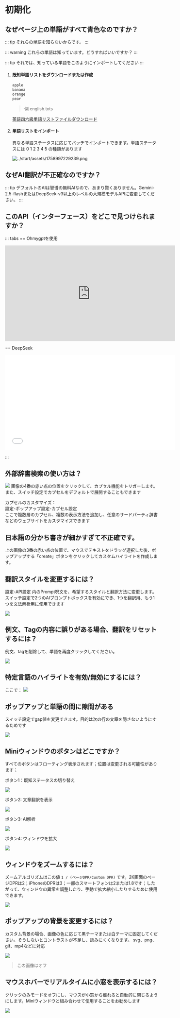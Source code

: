 # 初期化

## なぜページ上の単語がすべて青色なのですか？
::: tip
それらの単語を知らないからです。
:::

::: warning
これらの単語は知っています。どうすればいいですか？
:::

::: tip
それでは、知っている単語をこのようにインポートしてください
:::

1. #### 既知単語リストをダウンロードまたは作成
    ``` txt
    apple
    banana
    orange
    pear
    ```
    > 例 english.txts

    [英語四六級単語リストファイルダウンロード](https://www.notion.so/1b899894aa16801fa623f91527e590f3?pvs=21)
  
1. #### 単語リストをインポート
    異なる単語ステータスに応じてバッチでインポートできます。単語ステータスには 0 1 2 3 4 5 の種類があります

    ![../start/assets/1758997229239.png](../start/assets/1758997229239.png)


## なぜAI翻訳が不正確なのですか？
::: tip
デフォルトのAIは智谱の無料AIなので、あまり賢くありません。Gemini-2.5-flashまたはDeepSeek-v3以上のレベルの大規模モデルAPIに変更してください。
:::

## このAPI（インターフェース）をどこで見つけられますか？

::: tabs
==  Ohmygptを使用
<iframe width="560" height="315" src="https://www.youtube.com/embed/RHh3Upabtfk?si=mt_hZksXLw26XpKb&amp;start=296" title="YouTube video player" frameborder="0" allow="accelerometer; autoplay; clipboard-write; encrypted-media; gyroscope; picture-in-picture; web-share" referrerpolicy="strict-origin-when-cross-origin" allowfullscreen></iframe>


==  DeepSeek

<iframe src="//player.bilibili.com/player.html?bvid=BV1xJtgztEHE" scrolling="no" border="0" frameborder="no" framespacing="0" allowfullscreen="true" width="560" height="315"></iframe>


:::

## 外部辞書検索の使い方は？

![](<./assets/pill.png>)
画像の4番の赤い点の位置をクリックして、カプセル機能をトリガーします。  
また、スイッチ設定でカプセルをデフォルトで展開することもできます

カプセルのカスタマイズ：  
設定-ポップアップ設定-カプセル設定  
ここで複数層のカプセル、複数の表示方法を追加し、任意のサードパーティ辞書などのウェブサイトをカスタマイズできます

## 日本語の分かち書きが細かすぎて不正確です。

上の画像の3番の赤い点の位置で、マウスでテキストをドラッグ選択した後、ポップアップする「create」ボタンをクリックしてカスタムハイライトを作成します。




## 翻訳スタイルを変更するには？

設定-API設定 内のPrompt呪文を、希望するスタイルと翻訳方法に変更します。  
スイッチ設定で2つのAIプロンプトボックスを有効にでき、1つを翻訳用、もう1つを文法解析用に使用できます



![](<./assets/1758997344316.png>)



## 例文、Tagの内容に誤りがある場合、翻訳をリセットするには？

例文、tagを削除して、単語を再度クリックしてください。



![](<./assets/1758997344983.png>)

## 特定言語のハイライトを有効/無効にするには？
ここで：
![](<./assets/1758997345364.png>)



## ポップアップと単語の間に隙間がある

スイッチ設定でgap値を変更できます。目的は次の行の文章を隠さないようにするためです



![](<./assets/1758997345742.png>)



## Miniウィンドウのボタンはどこですか？

すべてのボタンはフローティング表示されます；位置は変更される可能性があります；

ボタン1：既知ステータスの切り替え



![](<./assets/1758997346133.png>)



ボタン2: 文章翻訳を表示



![](<./assets/1758997346539.png>)



ボタン3: AI解析



![](<./assets/1758997346916.png>)



ボタン4: ウィンドウを拡大



![](<./assets/1758997347282.png>)



## ウィンドウをズームするには？

ズームアルゴリズムはこの値 `1 / (ページDPR/Custom DPR)` です。2K画面のページDPRは2；iPhoneのDPRは3；一部のスマートフォンは2または1.8です；したがって、ウィンドウの異常を調整したり、手動で拡大縮小したりするために使用できます。



![](<./assets/1758997347657.png>)



## ポップアップの背景を変更するには？

カスタム背景の場合、画像の色に応じて黒テーマまたは白テーマに固定してください。そうしないとコントラストが不足し、読みにくくなります。
svg、png、gif、mp4などに対応

![](<./assets/1758997348025.png>)
> この画像はオフ


## マウスホバーでリアルタイムに小窓を表示するには？

クリックのみモードをオフにし、マウスが小窓から離れると自動的に閉じるようにします。Miniウィンドウと組み合わせて使用することをお勧めします

![](<./assets/1758997348395.png>)


